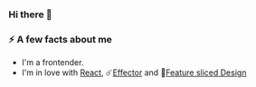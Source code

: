 ### Hi there 👋

### ⚡ A few facts about me
 - I'm a frontender.
 - I'm in love with [React](https://github.com/facebook/react), ☄️[Effector](http://github.com/effector) and :wrench:[Feature sliced Design](https://feature-sliced.design/)
